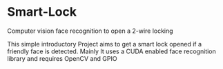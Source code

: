 # Smart-Lock
Computer vision face recognition to open a 2-wire locking

This simple introductory Project aims to get a smart lock opened if a friendly face is detected.
Mainly It uses a CUDA enabled face recognition library and requires OpenCV and GPIO
